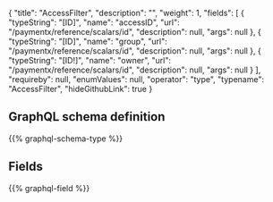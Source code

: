 {
  "title": "AccessFilter",
  "description": "",
  "weight": 1,
  "fields": [
    {
      "typeString": "[ID]",
      "name": "accessID",
      "url": "/paymentx/reference/scalars/id",
      "description": null,
      "args": null
    },
    {
      "typeString": "[ID]",
      "name": "group",
      "url": "/paymentx/reference/scalars/id",
      "description": null,
      "args": null
    },
    {
      "typeString": "[ID!]",
      "name": "owner",
      "url": "/paymentx/reference/scalars/id",
      "description": null,
      "args": null
    }
  ],
  "requireby": null,
  "enumValues": null,
  "operator": "type",
  "typename": "AccessFilter",
  "hideGithubLink": true
}
## GraphQL schema definition

{{% graphql-schema-type %}}

## Fields

{{% graphql-field %}}
